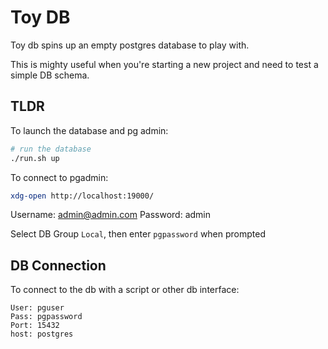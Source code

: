 # Toy DB

Toy db spins up an empty postgres database to play with.

This is mighty useful when you're starting a new project and need to test a simple DB schema.

## TLDR

To launch the database and pg admin:

```bash
# run the database
./run.sh up
```

To connect to pgadmin:

```bash
xdg-open http://localhost:19000/
```

Username: admin@admin.com
Password: admin

Select DB Group `Local`, then enter `pgpassword` when prompted

## DB Connection

To connect to the db with a script or other db interface:

```
User: pguser
Pass: pgpassword
Port: 15432
host: postgres
```
